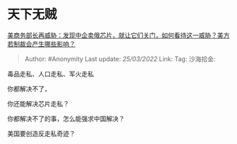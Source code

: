# 天下无贼
[美商务部长再威胁：发现中企卖俄芯片，就让它们关门，如何看待这一威胁？美方若制裁会产生哪些影响？](https://www.zhihu.com/question/523805598/answer/2405884202)

> Author: #Anonymity
> Last update: *25/03/2022*
> Link:
> Tag:
> 沙海拾金:

毒品走私、人口走私、军火走私

你都解决不了，

你还能解决芯片走私？

你都解决不了的事，怎么能强求中国解决？

美国要创造反走私奇迹？
